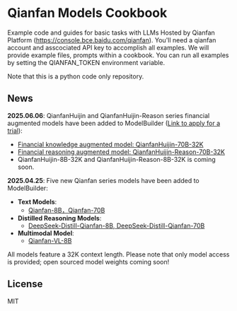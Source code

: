 # Qianfan Models Cookbook

Example code and guides for basic tasks with LLMs Hosted by Qianfan Platform (https://console.bce.baidu.com/qianfan). You'll need a qianfan account and asscociated API key to accomplish all examples. We will provide example files, prompts within a cookbook. You can run all examples by setting the QIANFAN_TOKEN environment variable.

Note that this is a python code only repository.

## News
**2025.06.06**: QianfanHuijin and QianfanHuijin-Reason series financial augmented models have been added to ModelBuilder ([Link to apply for a trial​](https://cloud.baidu.com/survey/qianfanhuijin.html)):
  - [Financial knowledge augmented model: QianfanHuijin-70B-32K](qianfan-llms/qianfan-llms-notebook.ipynb)
  - [Financial reasoning augmented model: QianfanHuijin-Reason-70B-32K](qianfan-llms/qianfan-llms-notebook.ipynb)
  - QianfanHuijin-8B-32K and QianfanHuijin-Reason-8B-32K is coming soon.

**2025.04.25**: Five new Qianfan series models have been added to ModelBuilder:
- **Text Models**: 
  - [Qianfan-8B，Qianfan-70B](qianfan-llms/qianfan-llms-notebook.ipynb)
- **Distilled Reasoning Models**:
  - [DeepSeek-Distill-Qianfan-8B, DeepSeek-Distill-Qianfan-70B](deepseek-distilled-qianfan-llms/DeepSeek-Distilled-Qianfan-LLMs.ipynb)
- **Multimodal Model**: 
  - [Qianfan-VL-8B](qianfan-vl/qianfan_vl_example.ipynb)
    
All models feature a 32K context length. Please note that only model access is provided; open sourced model weights coming soon!

## License
MIT
